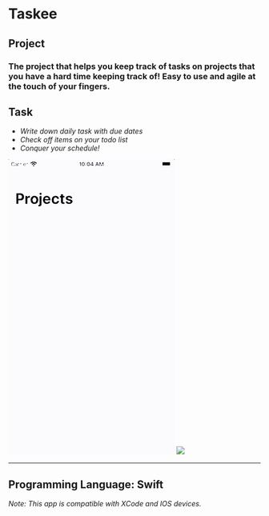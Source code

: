 # Taskee

## Project
### The project that helps you keep track of tasks on projects that you have a hard time keeping track of! Easy to use and agile at the touch of your fingers.

## Task
- *Write down daily task with due dates*
- *Check off items on your todo list*
- *Conquer your schedule!*

![](MakingProject.gif)
![](MakingTask.gif)


---
Programming Language: Swift
---

*Note: This app is compatible with XCode and IOS devices.*
